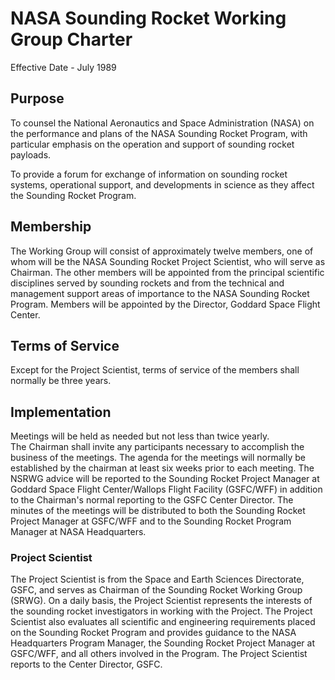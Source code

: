 # NASA Sounding Rocket Working Group Charter
Effective Date - July 1989

## Purpose

To counsel the National Aeronautics and Space Administration (NASA) 
on the performance and plans of the NASA Sounding Rocket Program, 
with particular emphasis on the operation and support of sounding rocket payloads.

To provide a forum for exchange of information on sounding rocket 
systems, operational support, and developments in science as they 
affect the Sounding Rocket Program.

## Membership

The Working Group will consist of approximately twelve members, 
one of whom will be the NASA Sounding Rocket Project Scientist, 
who will serve as Chairman.  The other members will be appointed 
from the principal scientific disciplines served by sounding rockets 
and from the technical and management support areas of importance to 
the NASA Sounding Rocket Program.  Members will be appointed by the 
Director, Goddard Space Flight Center.

## Terms of Service

Except for the Project Scientist, terms of service of the members 
shall normally be three years.

## Implementation

Meetings will be held as needed but not less than twice yearly.  
The Chairman shall invite any participants necessary to accomplish 
the business of the meetings.  The agenda for the meetings will 
normally be established by the chairman at least six weeks prior 
to each meeting.  The NSRWG advice will be reported to the Sounding 
Rocket Project Manager at Goddard Space Flight Center/Wallops Flight 
Facility (GSFC/WFF) in addition to the Chairman's normal reporting 
to the GSFC Center Director.  The minutes of the meetings will be 
distributed to both the Sounding Rocket Project Manager at GSFC/WFF 
and to the Sounding Rocket Program Manager at NASA Headquarters.

### Project Scientist
The Project Scientist is from the Space 
and Earth Sciences Directorate, GSFC, and serves as Chairman of 
the Sounding Rocket Working Group (SRWG).  On a daily basis, the 
Project Scientist represents the interests of the sounding rocket 
investigators in working with the Project. The Project Scientist 
also evaluates all scientific and engineering requirements placed 
on the Sounding Rocket Program and provides guidance to the NASA 
Headquarters Program Manager, the Sounding Rocket Project Manager 
at GSFC/WFF, and all others involved in the Program.  The Project 
Scientist reports to the Center Director, GSFC.
